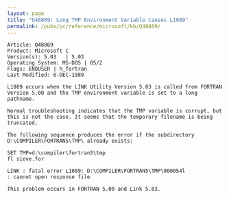 ```yaml
---
layout: page
title: "Q48869: Long TMP Environment Variable Causes L1089"
permalink: /pubs/pc/reference/microsoft/kb/Q48869/
---
```


	Article: Q48869
	Product: Microsoft C
	Version(s): 5.03   | 5.03
	Operating System: MS-DOS | OS/2
	Flags: ENDUSER | h_fortran
	Last Modified: 6-DEC-1989
	
	L1089 occurs when the LINK Utility Version 5.03 is called from FORTRAN
	Version 5.00 and the TMP environment variable is set to a long
	pathname.
	
	Normal troubleshooting indicates that the TMP variable is corrupt, but
	this is not the case. It seems that the temporary filename is being
	truncated.
	
	The following sequence produces the error if the subdirectory
	D:\COMPILER\FORTRAN5\TMP\ already exists:
	
	SET TMP=d:\compiler\fortran5\tmp
	fl sieve.for
	
	LINK : fatal error L1089: D:\COMPILER\FORTRAN5\TMP\000054l
	: cannot open response file
	
	This problem occurs in FORTRAN 5.00 and Link 5.03.
